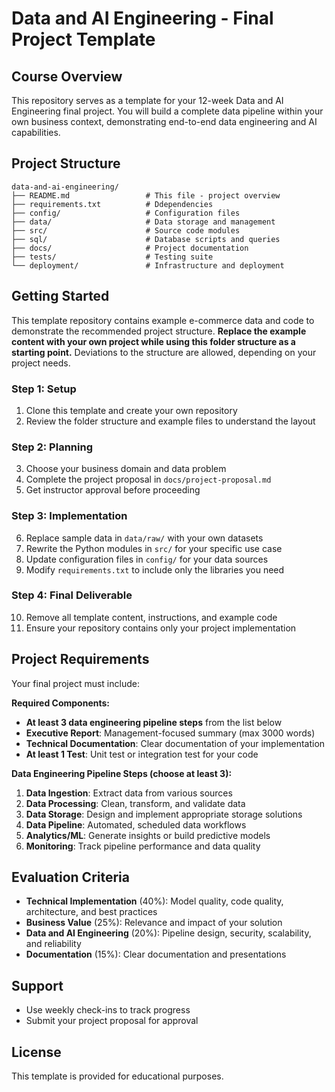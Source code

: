 # Data and AI Engineering - Final Project Template

## Course Overview

This repository serves as a template for your 12-week Data and AI Engineering final project. You will build a complete data pipeline within your own business context, demonstrating end-to-end data engineering and AI capabilities.

## Project Structure

```
data-and-ai-engineering/
├── README.md                 # This file - project overview
├── requirements.txt          # Ddependencies
├── config/                   # Configuration files
├── data/                     # Data storage and management
├── src/                      # Source code modules
├── sql/                      # Database scripts and queries
├── docs/                     # Project documentation
├── tests/                    # Testing suite
└── deployment/               # Infrastructure and deployment
```

## Getting Started

This template repository contains example e-commerce data and code to demonstrate the recommended project structure. **Replace the example content with your own project while using this folder structure as a starting point.** Deviations to the structure are allowed, depending on your project needs.

### Step 1: Setup
1. Clone this template and create your own repository
2. Review the folder structure and example files to understand the layout

### Step 2: Planning
3. Choose your business domain and data problem
4. Complete the project proposal in `docs/project-proposal.md`
5. Get instructor approval before proceeding

### Step 3: Implementation
6. Replace sample data in `data/raw/` with your own datasets
7. Rewrite the Python modules in `src/` for your specific use case
8. Update configuration files in `config/` for your data sources
9. Modify `requirements.txt` to include only the libraries you need

### Step 4: Final Deliverable
10. Remove all template content, instructions, and example code
11. Ensure your repository contains only your project implementation


## Project Requirements

Your final project must include:

**Required Components:**
- **At least 3 data engineering pipeline steps** from the list below
- **Executive Report**: Management-focused summary (max 3000 words)
- **Technical Documentation**: Clear documentation of your implementation
- **At least 1 Test**: Unit test or integration test for your code

**Data Engineering Pipeline Steps (choose at least 3):**
1. **Data Ingestion**: Extract data from various sources
2. **Data Processing**: Clean, transform, and validate data
3. **Data Storage**: Design and implement appropriate storage solutions
4. **Data Pipeline**: Automated, scheduled data workflows
5. **Analytics/ML**: Generate insights or build predictive models
6. **Monitoring**: Track pipeline performance and data quality

## Evaluation Criteria

- **Technical Implementation** (40%): Model quality, code quality, architecture, and best practices
- **Business Value** (25%): Relevance and impact of your solution
- **Data and AI Engineering** (20%): Pipeline design, security, scalability, and reliability
- **Documentation** (15%): Clear documentation and presentations

## Support

- Use weekly check-ins to track progress
- Submit your project proposal for approval

## License

This template is provided for educational purposes.
